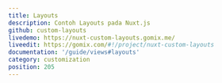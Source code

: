 ```yaml
---
title: Layouts
description: Contoh Layouts pada Nuxt.js
github: custom-layouts
livedemo: https://nuxt-custom-layouts.gomix.me/
liveedit: https://gomix.com/#!/project/nuxt-custom-layouts
documentation: '/guide/views#layouts'
category: customization
position: 205
---
```


